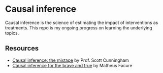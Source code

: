 # Causal inference

Causal inference is the science of estimating the impact of interventions as treatments. This repo is my ongoing progress on learning the underlying topics.

## Resources
* [Causal inference: the mixtape](https://mixtape.scunning.com/) by Prof. Scott Cunningham
* [Causal inference for the brave and true](https://matheusfacure.github.io/python-causality-handbook/landing-page.html) by Matheus Facure





